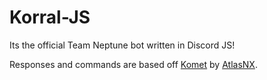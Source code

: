 # Korral-JS
 Its the official Team Neptune bot written in Discord JS!
 
 Responses and commands are based off [Komet](https://github.com/AtlasNX/Komet-CL) by [AtlasNX](https://github.com/AtlasNX/).
